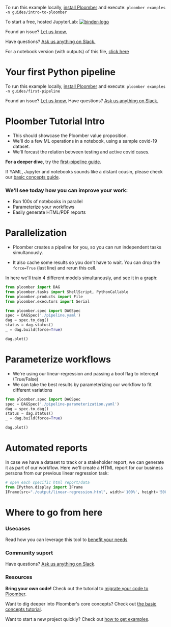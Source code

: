 <!-- start header -->
To run this example locally, [install Ploomber](https://docs.ploomber.io/en/latest/get-started/quick-start.html) and execute: `ploomber examples -n guides/intro-to-ploomber`

To start a free, hosted JupyterLab: [![binder-logo](https://mybinder.org/badge_logo.svg)](https://mybinder.org/v2/gh/ploomber/binder-env/main?urlpath=git-pull%3Frepo%3Dhttps%253A%252F%252Fgithub.com%252Fploomber%252Fprojects%26urlpath%3Dlab%252Ftree%252Fprojects%252Fguides/intro-to-ploomber%252FREADME.ipynb%26branch%3Dmaster)

Found an issue? [Let us know.](https://github.com/ploomber/projects/issues/new?title=guides/intro-to-ploomber%20issue)

Have questions? [Ask us anything on Slack.](https://ploomber.io/community/)

For a notebook version (with outputs) of this file, [click here](https://github.com/ploomber/projects/blob/master/guides/intro-to-ploomber/README.ipynb)
<!-- end header -->




# Your first Python pipeline

<!-- start description -->
To run this example locally, [install Ploomber](https://docs.ploomber.io/en/latest/get-started/quick-start.html) and execute: `ploomber examples -n guides/first-pipeline`

Found an issue? [Let us know.](https://github.com/ploomber/projects/issues/new?title=guides/first-pipeline%20issue) Have questions? [Ask us anything on Slack.](https://ploomber.io/community/)
<!-- end description -->

# Ploomber Tutorial Intro

- This should showcase the Ploomber value proposition. 
- We'll do a few ML operations in a notebook, using a sample covid-19 dataset. 
- We'll forcast the relation between testing and active covid cases.

**For a deeper dive**, try the [first-pipeline guide](https://docs.ploomber.io/en/latest/get-started/first-pipeline.html). 

If YAML, Jupyter and notebooks sounds like a distant cousin, please check our [basic concepts guide](https://docs.ploomber.io/en/latest/get-started/basic-concepts.html).

### We'll see today how you can improve your work:
- Run 100s of notebooks in parallel 
- Parameterize your workflows
- Easily generate HTML/PDF reports


# Parallelization

- Ploomber creates a pipeline for you, so you can run independent tasks simultanously. 

- It also cache some results so you don't have to wait. You can drop the `force=True` (last line) and rerun this cell.

In here we'll train 4 different models simultanously, and see it in a graph:

```python
from ploomber import DAG
from ploomber.tasks import ShellScript, PythonCallable
from ploomber.products import File
from ploomber.executors import Serial

from ploomber.spec import DAGSpec
spec = DAGSpec('./pipeline.yaml')
dag = spec.to_dag()
status = dag.status()
_ = dag.build(force=True)
```

```python
dag.plot()
```

# Parameterize workflows
- We're using our linear-regression and passing a bool flag to intercept (True/False)
- We can take the best results by parameterizing our workflow to fit different variations

```python
from ploomber.spec import DAGSpec
spec = DAGSpec('./pipeline-parameterization.yaml')
dag = spec.to_dag()
status = dag.status()
_ = dag.build(force=True)
```

```python
dag.plot()
```

# Automated reports

In case we have a dataset to track or a stakeholder report, we can generate it as part of our workflow.
Here we'll create a HTML report for our business persona from our previous linear regression task:

```python
# open each specific html report/data
from IPython.display import IFrame
IFrame(src="./output/linear-regression.html", width='100%', height='500px')
```

# Where to go from here

### Usecases
Read how you can leverage this tool to [benefit your needs](https://docs.ploomber.io/en/latest/use-cases/index.html)

### Community suport
Have questions? [Ask us anything on Slack](https://ploomber.io/community/).

### Resources
**Bring your own code!** Check out the tutorial to [migrate your code to Ploomber](https://docs.ploomber.io/en/latest/user-guide/refactoring.html).


Want to dig deeper into Ploomber's core concepts? Check out [the basic concepts tutorial](https://docs.ploomber.io/en/latest/get-started/basic-concepts.html).

Want to start a new project quickly? Check out [how to get examples](https://docs.ploomber.io/en/latest/user-guide/templates.html).